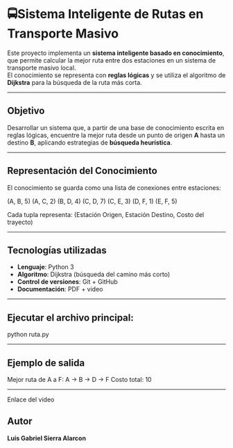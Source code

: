 # 🚍Sistema Inteligente de Rutas en Transporte Masivo  

Este proyecto implementa un **sistema inteligente basado en conocimiento**, que permite calcular la mejor ruta entre dos estaciones en un sistema de transporte masivo local.  
El conocimiento se representa con **reglas lógicas** y se utiliza el algoritmo de **Dijkstra** para la búsqueda de la ruta más corta.  

---

## Objetivo
Desarrollar un sistema que, a partir de una base de conocimiento escrita en reglas lógicas, encuentre la mejor ruta desde un punto de origen **A** hasta un destino **B**, aplicando estrategias de **búsqueda heurística**.

---

## Representación del Conocimiento
El conocimiento se guarda como una lista de conexiones entre estaciones:  

(A, B, 5)
(A, C, 2)
(B, D, 4)
(C, D, 7)
(C, E, 3)
(D, F, 1)
(E, F, 5)

Cada tupla representa:
(Estación Origen, Estación Destino, Costo del trayecto)

---

## Tecnologías utilizadas
- **Lenguaje**: Python 3  
- **Algoritmo**: Dijkstra (búsqueda del camino más corto)  
- **Control de versiones**: Git + GitHub  
- **Documentación**: PDF + video  

---

## Ejecutar el archivo principal:

python ruta.py

---

## Ejemplo de salida

Mejor ruta de A a F: A -> B -> D -> F Costo total: 10

---

Enlace del video 


## Autor 

**Luis Gabriel Sierra Alarcon**



